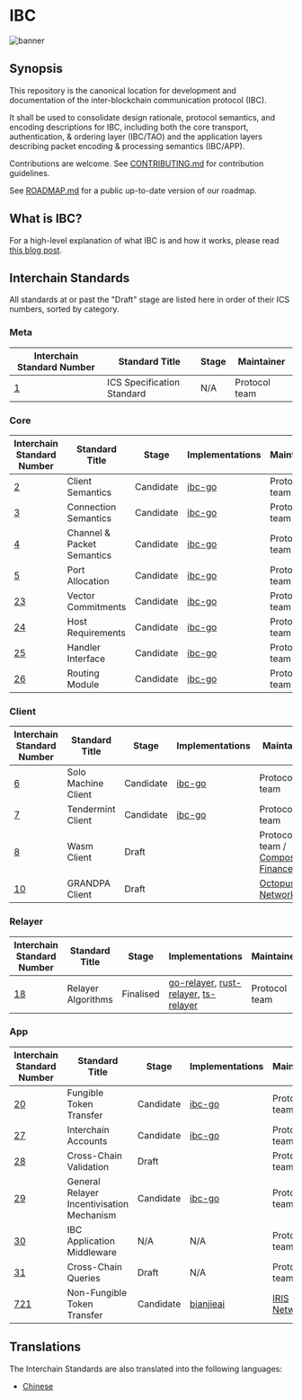 # IBC

![banner](./assets/interchain-standards-image.jpg)

## Synopsis

This repository is the canonical location for development and documentation of the inter-blockchain communication protocol (IBC).

It shall be used to consolidate design rationale, protocol semantics, and encoding descriptions for IBC, including both the core transport, authentication, & ordering layer (IBC/TAO) and the application layers describing packet encoding & processing semantics (IBC/APP).

Contributions are welcome. See [CONTRIBUTING.md](meta/CONTRIBUTING.md) for contribution guidelines.

See [ROADMAP.md](meta/ROADMAP.md) for a public up-to-date version of our roadmap.

## What is IBC?

<!-- markdown-link-check-disable-next-line -->
For a high-level explanation of what IBC is and how it works, please read [this blog post](https://medium.com/the-interchain-foundation/eli5-what-is-ibc-def44d7b5b4c).

## Interchain Standards

All standards at or past the "Draft" stage are listed here in order of their ICS numbers, sorted by category.

### Meta

| Interchain Standard Number               | Standard Title             | Stage | Maintainer    |
| ---------------------------------------- | -------------------------- | ----- | ------------- |
| [1](spec/ics-001-ics-standard/README.md) | ICS Specification Standard | N/A   | Protocol team |

### Core

| Interchain Standard Number                                    | Standard Title             | Stage     | Implementations | Maintainer    |
| ------------------------------------------------------------- | -------------------------- | --------- | --------------- | ------------- |
| [2](spec/core/ics-002-client-semantics/README.md)             | Client Semantics           | Candidate | [ibc-go](https://github.com/cosmos/ibc-go) | Protocol team |
| [3](spec/core/ics-003-connection-semantics/README.md)         | Connection Semantics       | Candidate | [ibc-go](https://github.com/cosmos/ibc-go) | Protocol team |
| [4](spec/core/ics-004-channel-and-packet-semantics/README.md) | Channel & Packet Semantics | Candidate | [ibc-go](https://github.com/cosmos/ibc-go) | Protocol team |
| [5](spec/core/ics-005-port-allocation/README.md)              | Port Allocation            | Candidate | [ibc-go](https://github.com/cosmos/ibc-go) | Protocol team |
| [23](spec/core/ics-023-vector-commitments/README.md)          | Vector Commitments         | Candidate | [ibc-go](https://github.com/cosmos/ibc-go) | Protocol team |
| [24](spec/core/ics-024-host-requirements/README.md)           | Host Requirements          | Candidate | [ibc-go](https://github.com/cosmos/ibc-go) | Protocol team |
| [25](spec/core/ics-025-handler-interface/README.md)           | Handler Interface          | Candidate | [ibc-go](https://github.com/cosmos/ibc-go) | Protocol team |
| [26](spec/core/ics-026-routing-module/README.md)              | Routing Module             | Candidate | [ibc-go](https://github.com/cosmos/ibc-go) | Protocol team |

### Client

| Interchain Standard Number                                      | Standard Title             | Stage | Implementations | Maintainer    |
| --------------------------------------------------------------- | -------------------------- | ----- | --------------- | ------------- |
| [6](spec/client/ics-006-solo-machine-client/README.md)          | Solo Machine Client        | Candidate | [ibc-go](https://github.com/cosmos/ibc-go/tree/main/modules/light-clients/06-solomachine) | Protocol team |
| [7](spec/client/ics-007-tendermint-client/README.md)            | Tendermint Client          | Candidate | [ibc-go](https://github.com/cosmos/ibc-go/tree/main/modules/light-clients/07-tendermint) | Protocol team |
| [8](spec/client/ics-008-wasm-client/README.md)                  | Wasm Client                | Draft | | Protocol team / [Composable Finance](https://www.composable.finance) |
| [10](spec/client/ics-010-grandpa-client/README.md)              | GRANDPA Client             | Draft | | [Octopus Network](https://oct.network) |

### Relayer

| Interchain Standard Number                                       | Standard Title             | Stage | Implementations | Maintainer    |
| ---------------------------------------------------------------- | -------------------------- | ----- | --------------- | ------------- |
| [18](spec/relayer/ics-018-relayer-algorithms/README.md)          | Relayer Algorithms         | Finalised | [go-relayer](https://github.com/cosmos/relayer), [rust-relayer](https://github.com/informalsystems/ibc-rs), [ts-relayer](https://github.com/confio/ts-relayer) | Protocol team |

### App

| Interchain Standard Number                               | Standard Title          | Stage | Implementations | Maintainer    |
| -------------------------------------------------------- | ----------------------- | ----- | --------------- | ------------- |
| [20](spec/app/ics-020-fungible-token-transfer/README.md) | Fungible Token Transfer | Candidate | [ibc-go](https://github.com/cosmos/ibc-go/tree/main/modules/apps/transfer) | Protocol team |
| [27](spec/app/ics-027-interchain-accounts/README.md)     | Interchain Accounts     | Candidate | [ibc-go](https://github.com/cosmos/ibc-go/tree/main/modules/apps/27-interchain-accounts) | Protocol team | 
| [28](spec/app/ics-028-cross-chain-validation/README.md)  | Cross-Chain Validation  | Draft | | Protocol team |
| [29](spec/app/ics-029-fee-payment) | General Relayer Incentivisation Mechanism | Candidate | [ibc-go](https://github.com/cosmos/ibc-go/tree/main/modules/apps/29-fee) | Protocol team |
| [30](spec/app/ics-030-middleware) | IBC Application Middleware | N/A | N/A | Protocol team |
| [31](spec/app/ics-031-crosschain-queries) | Cross-Chain Queries | Draft | N/A | Protocol team |
| [721](spec/app/ics-721-nft-transfer) | Non-Fungible Token Transfer | Candidate | [bianjieai](https://github.com/bianjieai/ibc-go/tree/ics-721-nft-transfer) | [IRIS Network](https://www.irisnet.org) |

## Translations

The Interchain Standards are also translated into the following languages:

- [Chinese](https://github.com/octopus-network/ibc-spec-cn)
